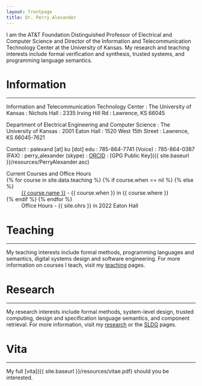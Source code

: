 ```yaml
---
layout: frontpage
title: Dr. Perry Alexander
---
```


I am the AT&T Foundation Distinguished Professor of Electrical and Computer Science and Director of the Information and Telecommunication Technology Center at the University of Kansas.  My research and teaching interests include formal verification and synthesis, trusted systems, and programming language semantics.

# Information
-----

Information and Telecommunication Technology Center
: The University of Kansas
: Nichols Hall
: 2335 Irving Hill Rd
: Lawrence, KS 66045

Department of Electrical Engineering and Computer Science
: The University of Kansas
: 2001 Eaton Hall
: 1520 West 15th Street
: Lawrence, KS 66045-7621

Contact
: palexand \[at\] ku \[dot\] edu
: 785-864-7741 (Voice)
: 785-864-0387 (FAX)
: perry_alexander (skype)
: [ORCID](https://orcid.org/0000-0002-5387-9157)
: [GPG Public Key]({{ site.baseurl }}/resources/PerryAlexander.asc)

<dl>
<dt>Current Courses and Office Hours</dt>
{% for course in site.data.teaching %}
{% if course.when == nil %}
{% else %}
<dd><a href="https://{{ course.github }}.github.io/{{ course.repo }}">{{ course.name }}</a> - {{ course.when }} in {{ course.where }}</dd>
{% endif %}
{% endfor %}
<dd>Office Hours - {{ site.ohrs }} in 2022 Eaton Hall</dd>
</dl>

# Teaching
----
My teaching interests include formal methods, programming languages and semantics, digital systems design and software engineering. For more information on courses I teach, visit my [teaching](teaching) pages.

# Research
----
My research interests include formal methods, system-level design, trusted computing, design and specification language semantics, and component retrieval. For more information, visit my
[research](research) or the [SLDG](https://ku-sldg.github.io) pages.

# Vita
----
My full [vita]({{ site.baseurl }}/resources/vitae.pdf) should you be interested.
